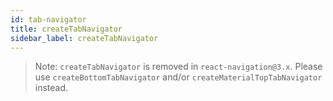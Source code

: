 ```yaml
---
id: tab-navigator
title: createTabNavigator
sidebar_label: createTabNavigator
---
```


> Note: `createTabNavigator` is removed in `react-navigation@3.x`. Please use `createBottomTabNavigator` and/or `createMaterialTopTabNavigator` instead.
